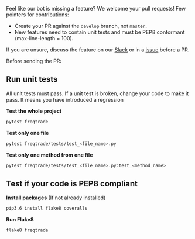 Feel like our bot is missing a feature? We welcome your pull requests! Few pointers for contributions:

- Create your PR against the `develop` branch, not `master`.
- New features need to contain unit tests and must be PEP8 conformant (max-line-length = 100).

If you are unsure, discuss the feature on our [Slack](https://join.slack.com/t/highfrequencybot/shared_invite/enQtMjQ5NTM0OTYzMzY3LWMxYzE3M2MxNDdjMGM3ZTYwNzFjMGIwZGRjNTc3ZGU3MGE3NzdmZGMwNmU3NDM5ZTNmM2Y3NjRiNzk4NmM4OGE)
or in a [issue](https://github.com/gcarq/freqtrade/issues) before a PR.

Before sending the PR:

## Run unit tests

All unit tests must pass. If a unit test is broken, change your code to make it pass. It means you have introduced a regression

**Test the whole project**
```bash
pytest freqtrade
```

**Test only one file**
```bash
pytest freqtrade/tests/test_<file_name>.py
```

**Test only one method from one file**
```bash
pytest freqtrade/tests/test_<file_name>.py:test_<method_name>
```
## Test if your code is PEP8 compliant
**Install packages** (If not already installed)
```bash
pip3.6 install flake8 coveralls
``` 
**Run Flake8**
```bash
flake8 freqtrade
```


